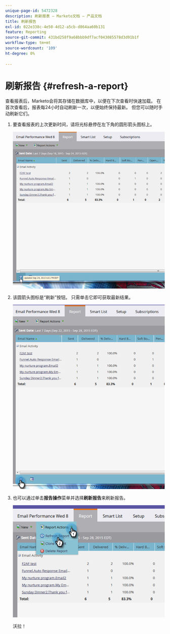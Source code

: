```yaml
---
unique-page-id: 5472328
description: 刷新报表 — Marketo文档 — 产品文档
title: 刷新报告
exl-id: 022e338c-4e50-4d12-a5cb-d864aa60b131
feature: Reporting
source-git-commit: 431bd258f9a68bbb9df7acf043085578d3d91b1f
workflow-type: tm+mt
source-wordcount: '109'
ht-degree: 0%

---
```


# 刷新报告 {#refresh-a-report}

查看报表后，Marketo会将其存储在数据库中，以便在下次查看时快速加载。 在首次查看后，报表每24小时自动刷新一次，以便始终保持最新。 但您可以随时手动刷新它们。

1. 要查看报表的上次更新时间，请将光标悬停在左下角的圆形箭头图标上。

   ![](assets/one.png)

1. 该圆箭头图标是“刷新”按钮。 只需单击它即可获取最新结果。

   ![](assets/two.png)

1. 也可以通过单击&#x200B;**报告操作**&#x200B;菜单并选择&#x200B;**刷新报告**&#x200B;来刷新报告。

   ![](assets/three.png)

   沃拉！

